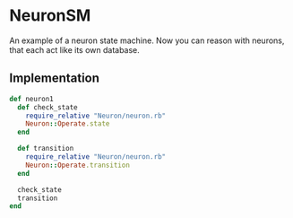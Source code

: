 # NeuronSM
An example of a neuron state machine. Now you can reason with neurons, that each act like its own database.

## Implementation
~~~ruby
def neuron1
  def check_state
    require_relative "Neuron/neuron.rb"
    Neuron::Operate.state
  end

  def transition
    require_relative "Neuron/neuron.rb"
    Neuron::Operate.transition
  end

  check_state
  transition
end
~~~
